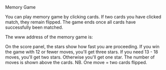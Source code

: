 Memory Game

You can play memory game by clicking cards. If two cards you have clicked match, they remain flipped. The game ends once all cards have successfully been matched. 

The www address of the memory game is:

On the score panel, the stars show how fast you are proceeding. If you win the game with 12 or fewer moves, you'll get three stars. If you need 13 - 18 moves, you'll get two stars. Otherwise you'll get one star. The number of moves is shown above the cards. NB. One move = two cards flipped.



